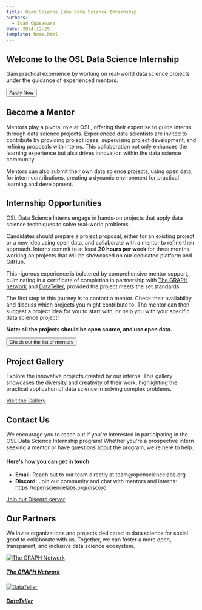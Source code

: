 ```yaml
---
title: Open Science Labs Data Science Internship
authors:
  - Ivan Ogasawara
date: 2024-12-25
template: home.html
---
```


<!-- Hero Section -->
<section id="home" class="p-5 text-center bg-light welcome-section">
  <div class="overlay px-0 py-4">
    <div class="container p-0">
        <h1>Welcome to the <span class="bg-light text-warning rounded">OSL Data Science Internship</span></h1>
        <p class="lead my-4">
            Gain practical experience by working on real-world data science projects under the guidance of experienced mentors.
        </p>
        <button class="btn btn-primary btn-lg text-white" onclick="location.href='#apply'">Apply Now</button>
    </div>
  </div>
</section>

<!-- Mentor Section -->
<section id="mentors" class="p-5">
    <div class="container">
        <h2 class="text-center mb-4">Become a Mentor</h2>
        <p class="py-2 m-0">
            Mentors play a pivotal role at OSL, offering their expertise to
            guide interns through data science projects. Experienced data
            scientists are invited to contribute by providing project ideas,
            supervising project development, and refining proposals with interns.
            This collaboration not only enhances the learning experience but also
            drives innovation within the data science community.
        </p>
        <p class="py-2 m-0">
            Mentors can also submit their own data science projects, using open
            data, for intern contributions, creating a dynamic environment for
            practical learning and development.
        </p>
    </div>
</section>

<!-- Intern Section -->
<section id="interns" class="bg-light p-5 text-black-50">
    <div class="container">
        <h2 class="text-center mb-4 text-black">Internship Opportunities</h2>
        <p class="py-2 m-0">
          OSL Data Science Interns engage in hands-on projects that apply
          data science techniques to solve real-world problems.
        </p>
        <p class="py-2 m-0">
          Candidates should prepare a project proposal, either for an
          existing project or a new idea using open data, and collaborate
          with a mentor to refine their approach. Interns commit to at least
          <strong>20 hours per week</strong> for three months, working on
          projects that will be showcased on our dedicated platform and GitHub.
        </p>
        <p class="py-2 m-0">
          This rigorous experience is bolstered by comprehensive mentor
          support, culminating in a certificate of completion in partnership with
          <a href="https://thegraphnetwork.org">The GRAPH network</a> and
          <a href="https://datateller.org">DataTeller</a>, provided the
          project meets the set standards.
        </p>
        <p class="py-2 m-0">
          The first step in this journey is to contact a mentor. Check their
          availability and discuss which projects you might contribute to.
          The mentor can then suggest a project idea for you to start with,
          or help you with your specific data science project!
        </p>
        <p><strong>Note: all the projects should be open source, and use open data.</strong></p>
        <div class="text-center mt-4">
          <button class="btn btn-primary btn-lg" onclick="location.href='/mentors'">Check out the list of mentors</button>
        </div>
    </div>
</section>

<!-- Gallery Section -->
<section id="gallery" class="p-5">
    <div class="container">
        <h2 class="text-center mb-4">Project Gallery</h2>
        <p>Explore the innovative projects created by our interns. This gallery showcases the diversity and creativity of their work, highlighting the practical application of data science in solving complex problems.</p>
        <div class="text-center mt-4">
            <a href="/projects/" class="btn btn-warning" style="color:#333333!important">Visit the Gallery</a>
        </div>
    </div>
</section>

<!-- Contact -->
<section id="contact" class="bg-light p-5 text-black-50">
    <div class="container">
        <h2 class="text-center mb-4 text-black">Contact Us</h2>
        <p>
          We encourage you to reach out if you're interested in participating
          in the OSL Data Science Internship program!
          Whether you're a prospective intern seeking a mentor or have
          questions about the program, we're here to help.
        </p>
        <h4>Here's how you can get in touch:</h4>
        <ul>
          <li><strong>Email</strong>: Reach out to our team directly at team@opensciencelabs.org</li>
          <li>
            <strong>Discord:</strong> Join our community and chat with mentors and interns:
            <a href="https://opensciencelabs.org/discord">https://opensciencelabs.org/discord</a>
          </li>
        </ul>
        <div class="text-center mt-4">
            <a href="https://opensciencelabs.org/discord" class="btn btn-success">Join our Discord server</a>
        </div>
    </div>
</section>

<!-- Partners -->
<section id="partners" class="p-5">
  <div class="container">
    <h2>Our Partners</h2>
    <p>
      We invite organizations and projects dedicated to data science
      for social good to collaborate with us. Together, we can foster
      a more open, transparent, and inclusive data science ecosystem.
    </p>
    <div class="card-columns partners text-black-50">
      <div class="card m-0 p-0">
        <div class="card-body m-0 text-center">
          <a href="https://thegraphnetwork.org/">
            <img
              src="https://thegraphnetwork.org/wp-content/uploads/2021/07/Research_GRAPH_logo-2-1-1-2-3-150x150.png"
              alt="The GRAPH Network"
            />
          </a>
        </div>
        <div class="card-footer m-0">
          <a href="https://thegraphnetwork.org/">
            <h5 class="card-title text-black"><strong>The GRAPH Network</strong></h5>
          </a>
        </div>
      </div>
      <div class="card m-0 p-0">
        <div class="card-body m-0 text-center">
          <a href="https://datateller.org">
            <div class="m-2">
              <img src="https://datateller.org/images/logo-big-3.jpg" alt="DataTeller" />
            </div>
          </a>
        </div>
        <div class="card-footer m-0">
          <a href="https://datateller.org">
            <h5 class="card-title text-black"><strong>DataTeller</strong></h5>
          </a>
        </div>
      </div>
    </div>
  </div>
</section>
